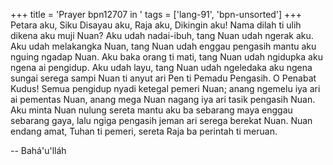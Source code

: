 +++
title = 'Prayer bpn12707 in '
tags = ['lang-91', 'bpn-unsorted']
+++
Petara aku, Siku Disayau aku, Raja aku, Dikingin aku!
Nama dilah ti ulih dikena aku muji Nuan? Aku udah nadai-ibuh, tang Nuan udah ngerak aku. Aku udah melakangka Nuan, tang Nuan udah enggau pengasih mantu aku nguing ngadap Nuan. Aku baka orang ti mati, tang Nuan udah ngidupka aku ngena ai pengidup. Aku udah layu, tang Nuan udah ngeledaka aku ngena sungai serega sampi Nuan ti anyut ari Pen ti Pemadu Pengasih.
O Penabat Kudus! Semua pengidup nyadi ketegal pemeri Nuan; anang ngemelu iya ari ai pementas Nuan, anang mega Nuan nagang iya ari tasik pengasih Nuan. Aku minta Nuan nulung sereta mantu aku ba sebarang maya enggau sebarang gaya, lalu ngiga pengasih jeman ari serega berekat Nuan. Nuan endang amat, Tuhan ti pemeri, sereta Raja ba perintah ti meruan.

-- Bahá'u'lláh
